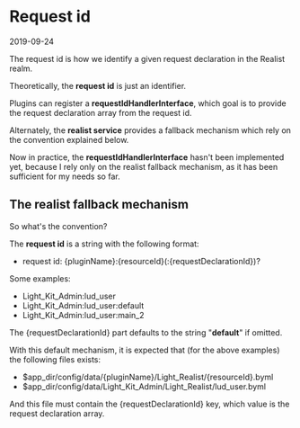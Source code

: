 Request id
============
2019-09-24


The request id is how we identify a given request declaration in the Realist realm.


Theoretically, the **request id** is just an identifier.

Plugins can register a **requestIdHandlerInterface**, which goal is to provide the request declaration array from the request id.

Alternately, the **realist service** provides a fallback mechanism which rely on the convention explained below.

Now in practice, the **requestIdHandlerInterface** hasn't been implemented yet, because I rely only on the realist fallback mechanism,
as it has been sufficient for my needs so far.



The realist fallback mechanism
------------

So what's the convention?

The **request id** is a string with the following format:

- request id: {pluginName}:{resourceId}(:{requestDeclarationId})?


Some examples:

- Light_Kit_Admin:lud_user
- Light_Kit_Admin:lud_user:default
- Light_Kit_Admin:lud_user:main_2


The {requestDeclarationId} part defaults to the string "**default**" if omitted.

With this default mechanism, it is expected that (for the above examples) the following files exists:

- $app_dir/config/data/{pluginName}/Light_Realist/{resourceId}.byml
- $app_dir/config/data/Light_Kit_Admin/Light_Realist/lud_user.byml


And this file must contain the {requestDeclarationId} key, which value is the request declaration array.





